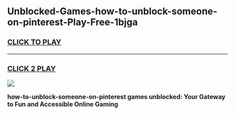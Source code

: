 
## Unblocked-Games-how-to-unblock-someone-on-pinterest-Play-Free-1bjga
<h3>
<a href="https://premium76.site?title=how-to-unblock-someone-on-pinterest&ref=18A1">CLICK TO PLAY</a></h3>
<hr>

<h3>
<a href="https://premium76.site?title=how-to-unblock-someone-on-pinterest&ref=18A1">CLICK 2 PLAY</a>
  
</h3>

<a href="https://premium76.site?title=how-to-unblock-someone-on-pinterest&ref=18A1"><img src="https://clearcache.store/games.png"></a>


**how-to-unblock-someone-on-pinterest games unblocked: Your Gateway to Fun and Accessible Online Gaming**
